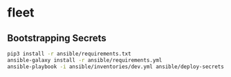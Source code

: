 # fleet

## Bootstrapping Secrets

```bash
pip3 install -r ansible/requirements.txt
ansible-galaxy install -r ansible/requirements.yml
ansible-playbook -i ansible/inventories/dev.yml ansible/deploy-secrets.yml
```
